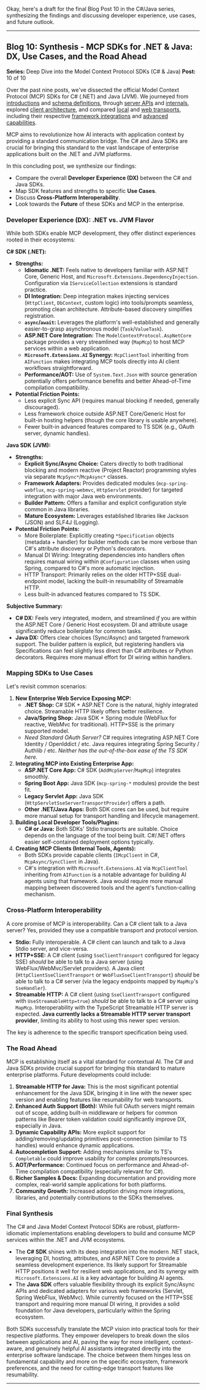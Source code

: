 Okay, here's a draft for the final Blog Post 10 in the C#/Java series, synthesizing the findings and discussing developer experience, use cases, and future outlook.

---

## Blog 10: Synthesis - MCP SDKs for .NET & Java: DX, Use Cases, and the Road Ahead

**Series:** Deep Dive into the Model Context Protocol SDKs (C# & Java)
**Post:** 10 of 10

Over the past nine posts, we've dissected the official Model Context Protocol (MCP) SDKs for C# (.NET) and Java (JVM). We journeyed from [introductions](link-to-post-1) and [schema definitions](link-to-post-2), through [server APIs](link-to-post-3) and [internals](link-to-post-4), explored [client architecture](link-to-post-5), and compared [local](link-to-post-6) and [web transports](link-to-post-7), including their respective [framework integrations](link-to-post-8) and [advanced capabilities](link-to-post-9).

MCP aims to revolutionize how AI interacts with application context by providing a standard communication bridge. The C# and Java SDKs are crucial for bringing this standard to the vast landscape of enterprise applications built on the .NET and JVM platforms.

In this concluding post, we synthesize our findings:

*   Compare the overall **Developer Experience (DX)** between the C# and Java SDKs.
*   Map SDK features and strengths to specific **Use Cases**.
*   Discuss **Cross-Platform Interoperability**.
*   Look towards the **Future** of these SDKs and MCP in the enterprise.

### Developer Experience (DX): .NET vs. JVM Flavor

While both SDKs enable MCP development, they offer distinct experiences rooted in their ecosystems:

**C# SDK (.NET):**

*   **Strengths:**
    *   **Idiomatic .NET:** Feels native to developers familiar with ASP.NET Core, Generic Host, and `Microsoft.Extensions.DependencyInjection`. Configuration via `IServiceCollection` extensions is standard practice.
    *   **DI Integration:** Deep integration makes injecting services (`HttpClient`, `DbContext`, custom logic) into tools/prompts seamless, promoting clean architecture. Attribute-based discovery simplifies registration.
    *   **`async`/`await`:** Leverages the platform's well-established and generally easier-to-grasp asynchronous model (`Task`/`ValueTask`).
    *   **ASP.NET Core Integration:** The `ModelContextProtocol.AspNetCore` package provides a very streamlined way (`MapMcp`) to host MCP services within a web application.
    *   **`Microsoft.Extensions.AI` Synergy:** `McpClientTool` inheriting from `AIFunction` makes integrating MCP tools directly into AI client workflows straightforward.
    *   **Performance/AOT:** Use of `System.Text.Json` with source generation potentially offers performance benefits and better Ahead-of-Time compilation compatibility.
*   **Potential Friction Points:**
    *   Less explicit Sync API (requires manual blocking if needed, generally discouraged).
    *   Less framework choice outside ASP.NET Core/Generic Host for built-in hosting helpers (though the core library is usable anywhere).
    *   Fewer built-in advanced features compared to TS SDK (e.g., OAuth server, dynamic handles).

**Java SDK (JVM):**

*   **Strengths:**
    *   **Explicit Sync/Async Choice:** Caters directly to both traditional blocking and modern reactive (Project Reactor) programming styles via separate `McpSync*`/`McpAsync*` classes.
    *   **Framework Adapters:** Provides dedicated modules (`mcp-spring-webflux`, `mcp-spring-webmvc`, `HttpServlet` provider) for targeted integration with major Java web environments.
    *   **Builder Pattern:** Offers a familiar and explicit configuration style common in Java libraries.
    *   **Mature Ecosystem:** Leverages established libraries like Jackson (JSON) and SLF4J (Logging).
*   **Potential Friction Points:**
    *   More Boilerplate: Explicitly creating `*Specification` objects (metadata + handler) for builder methods can be more verbose than C#'s attribute discovery or Python's decorators.
    *   Manual DI Wiring: Integrating dependencies into handlers often requires manual wiring within `@Configuration` classes when using Spring, compared to C#'s more automatic injection.
    *   HTTP Transport: Primarily relies on the older HTTP+SSE dual-endpoint model, lacking the built-in resumability of Streamable HTTP.
    *   Less built-in advanced features compared to TS SDK.

**Subjective Summary:**

*   **C# DX:** Feels very integrated, modern, and streamlined *if* you are within the ASP.NET Core / Generic Host ecosystem. DI and attribute usage significantly reduce boilerplate for common tasks.
*   **Java DX:** Offers clear choices (Sync/Async) and targeted framework support. The builder pattern is explicit, but registering handlers via Specifications can feel slightly less direct than C# attributes or Python decorators. Requires more manual effort for DI wiring within handlers.

### Mapping SDKs to Use Cases

Let's revisit common scenarios:

1.  **New Enterprise Web Service Exposing MCP:**
    *   **.NET Shop:** C# SDK + ASP.NET Core is the natural, highly integrated choice. Streamable HTTP likely offers better resilience.
    *   **Java/Spring Shop:** Java SDK + Spring module (WebFlux for reactive, WebMvc for traditional). HTTP+SSE is the primary supported model.
    *   *Need Standard OAuth Server?* C# requires integrating ASP.NET Core Identity / OpenIddict / etc. Java requires integrating Spring Security / Authlib / etc. *Neither has the out-of-the-box ease of the TS SDK here.*
2.  **Integrating MCP into Existing Enterprise App:**
    *   **ASP.NET Core App:** C# SDK (`AddMcpServer`/`MapMcp`) integrates smoothly.
    *   **Spring Boot App:** Java SDK (`mcp-spring-*` modules) provide the best fit.
    *   **Legacy Servlet App:** Java SDK (`HttpServletSseServerTransportProvider`) offers a path.
    *   **Other .NET/Java Apps:** Both SDK cores can be used, but require more manual setup for transport handling and lifecycle management.
3.  **Building Local Developer Tools/Plugins:**
    *   **C# or Java:** Both SDKs' Stdio transports are suitable. Choice depends on the language of the tool being built. C#/.NET offers easier self-contained deployment options typically.
4.  **Creating MCP Clients (Internal Tools, Agents):**
    *   Both SDKs provide capable clients (`IMcpClient` in C#, `McpAsync/SyncClient` in Java).
    *   C#'s integration with `Microsoft.Extensions.AI` via `McpClientTool` inheriting from `AIFunction` is a notable advantage for building AI agents using that framework. Java would require more manual mapping between discovered tools and the agent's function-calling mechanism.

### Cross-Platform Interoperability

A core promise of MCP is interoperability. Can a C# client talk to a Java server? Yes, provided they use a compatible transport and protocol version.

*   **Stdio:** Fully interoperable. A C# client can launch and talk to a Java Stdio server, and vice-versa.
*   **HTTP+SSE:** A C# client (using `SseClientTransport` configured for legacy SSE) *should* be able to talk to a Java server (using WebFlux/WebMvc/Servlet providers). A Java client (`HttpClientSseClientTransport` or `WebFluxSseClientTransport`) *should* be able to talk to a C# server (via the legacy endpoints mapped by `MapMcp`'s `SseHandler`).
*   **Streamable HTTP:** A C# client (using `SseClientTransport` configured with `UseStreamableHttp=true`) *should* be able to talk to a C# server using `MapMcp`. Interoperability with the TypeScript Streamable HTTP server is expected. **Java currently lacks a Streamable HTTP server transport provider**, limiting its ability to host using this newer spec version.

The key is adherence to the specific transport specification being used.

### The Road Ahead

MCP is establishing itself as a vital standard for contextual AI. The C# and Java SDKs provide crucial support for bringing this standard to mature enterprise platforms. Future developments could include:

1.  **Streamable HTTP for Java:** This is the most significant potential enhancement for the Java SDK, bringing it in line with the newer spec version and enabling features like resumability for web transports.
2.  **Enhanced Auth Support (Both):** While full OAuth servers might remain out of scope, adding built-in middleware or helpers for common patterns like Bearer token validation could significantly improve DX, especially in Java.
3.  **Dynamic Capability APIs:** More explicit support for adding/removing/updating primitives post-connection (similar to TS handles) would enhance dynamic applications.
4.  **Autocompletion Support:** Adding mechanisms similar to TS's `Completable` could improve usability for complex prompts/resources.
5.  **AOT/Performance:** Continued focus on performance and Ahead-of-Time compilation compatibility (especially relevant for C#).
6.  **Richer Samples & Docs:** Expanding documentation and providing more complex, real-world sample applications for both platforms.
7.  **Community Growth:** Increased adoption driving more integrations, libraries, and potentially contributions to the SDKs themselves.

### Final Synthesis

The C# and Java Model Context Protocol SDKs are robust, platform-idiomatic implementations enabling developers to build and consume MCP services within the .NET and JVM ecosystems.

*   The **C# SDK** shines with its deep integration into the modern .NET stack, leveraging DI, hosting, attributes, and ASP.NET Core to provide a seamless development experience. Its likely support for Streamable HTTP positions it well for resilient web applications, and its synergy with `Microsoft.Extensions.AI` is a key advantage for building AI agents.
*   The **Java SDK** offers valuable flexibility through its explicit Sync/Async APIs and dedicated adapters for various web frameworks (Servlet, Spring WebFlux, WebMvc). While currently focused on the HTTP+SSE transport and requiring more manual DI wiring, it provides a solid foundation for Java developers, particularly within the Spring ecosystem.

Both SDKs successfully translate the MCP vision into practical tools for their respective platforms. They empower developers to break down the silos between applications and AI, paving the way for more intelligent, context-aware, and genuinely helpful AI assistants integrated directly into the enterprise software landscape. The choice between them hinges less on fundamental capability and more on the specific ecosystem, framework preferences, and the need for cutting-edge transport features like resumability.

---